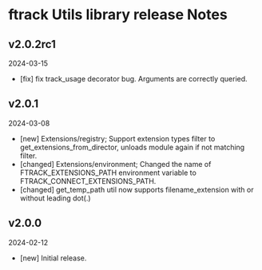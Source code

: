 # ftrack Utils library release Notes

## v2.0.2rc1
2024-03-15

* [fix] fix track_usage decorator bug. Arguments are correctly queried.


## v2.0.1
2024-03-08

* [new] Extensions/registry; Support extension types filter to get_extensions_from_director, unloads module again if not matching filter.
* [changed] Extensions/environment; Changed the name of FTRACK_EXTENSIONS_PATH environment variable to FTRACK_CONNECT_EXTENSIONS_PATH.
* [changed] get_temp_path util now supports filename_extension with or without leading dot(.)


## v2.0.0
2024-02-12

*  [new] Initial release.
